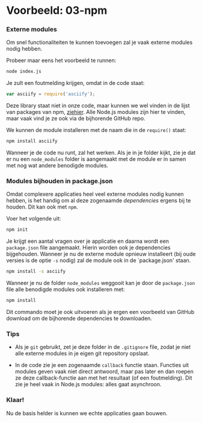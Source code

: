 # Voorbeeld: 03-npm

### Externe modules
Om snel functionaliteiten te kunnen toevoegen zal je vaak externe modules nodig hebben.

Probeer maar eens het voorbeeld te runnen:

```bash
node index.js
```

Je zult een foutmelding krijgen, omdat in de code staat:

```javascript
var asciify = require('asciify');
```

Deze library staat niet in onze code, maar kunnen we wel vinden in de lijst van packages van npm, [ziehier](https://www.npmjs.com/package/asciify). Alle Node.js modules zijn hier te vinden, maar vaak vind je ze ook via de bijhorende GitHub repo.

We kunnen de module installeren met de naam die in de `require()` staat:

```bash
npm install asciify
``` 

Wanneer je de code nu runt, zal het werken. Als je in je folder kijkt, zie je dat er nu een `node_modules` folder is aangemaakt met de module er in samen met nog wat andere benodigde modules.

### Modules bijhouden in package.json
Omdat complexere applicaties heel veel externe modules nodig kunnen hebben, is het handig om al deze zogenaamde *dependencies* ergens bij te houden. Dit kan ook met `npm`.

Voer het volgende uit:

```bash
npm init
``` 

Je krijgt een aantal vragen over je applicatie en daarna wordt een `package.json` file aangemaakt. Hierin worden ook je dependencies bijgehouden. Wanneer je nu de externe module opnieuw installeert (bij oude versies is de optie `-s` nodig) zal de module ook in de `package.json' staan.

```bash
npm install -s asciify
``` 

Wanneer je nu de folder `node_modules` weggooit kan je door de `package.json` file alle benodigde modules ook installeren met:

```bash
npm install
```

Dit commando moet je ook uitvoeren als je ergen een voorbeeld van GitHub download om de bijhorende dependencies te downloaden.

### Tips

* Als je `git` gebruikt, zet je deze folder in de `.gitignore` file, zodat je niet alle externe modules in je eigen git repository opslaat.

* In de code zie je een zogenaamde `callback` functie staan. Functies uit modules geven vaak niet direct antwoord, maar pas later en dan roepen ze deze callback-functie aan met het resultaat (of een foutmelding). Dit zie je heel vaak in Node.js modules: alles gaat asynchroon.


### Klaar!
Nu de basis helder is kunnen we echte applicaties gaan bouwen.